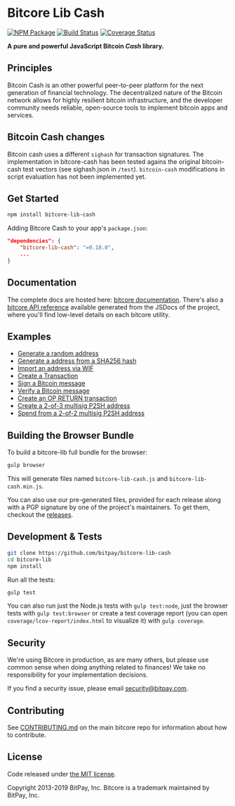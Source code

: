 # Bitcore Lib Cash

[![NPM Package](https://img.shields.io/npm/v/bitcore-lib-cash.svg?style=flat-square)](https://www.npmjs.org/package/bitcore-lib-cash)
[![Build Status](https://img.shields.io/travis/bitpay/bitcore-lib-cash.svg?branch=master&style=flat-square)](https://travis-ci.org/bitpay/bitcore-lib-cash)
[![Coverage Status](https://coveralls.io/repos/github/bitpay/bitcore-lib-cash/badge.svg)](https://coveralls.io/github/bitpay/bitcore-lib-cash)

**A pure and powerful JavaScript Bitcoin *Cash* library.**

## Principles

Bitcoin Cash is an other powerful peer-to-peer platform for the next generation of financial technology. The decentralized nature of the Bitcoin network allows for highly resilient bitcoin infrastructure, and the developer community needs reliable, open-source tools to implement bitcoin apps and services.

## Bitcoin Cash changes

Bitcoin cash uses a different `sighash` for transaction signatures. The implementation in bitcore-cash has been tested agains the original bitcoin-cash test vectors (see sighash.json in `/test`). `bitcoin-cash` modifications in script evaluation has not been implemented yet.

## Get Started

```sh
npm install bitcore-lib-cash
```

Adding Bitcore Cash to your app's `package.json`:

```json
"dependencies": {
    "bitcore-lib-cash": "=0.18.0",
    ...
}
```

## Documentation

The complete docs are hosted here: [bitcore documentation](https://github.com/bitpay/bitcore). There's also a [bitcore API reference](https://github.com/bitpay/bitcore/blob/master/packages/bitcore-node/docs/api-documentation.md) available generated from the JSDocs of the project, where you'll find low-level details on each bitcore utility.

## Examples

- [Generate a random address](docs/examples.md#generate-a-random-address)
- [Generate a address from a SHA256 hash](docs/examples.md#generate-a-address-from-a-sha256-hash)
- [Import an address via WIF](docs/examples.md#import-an-address-via-wif)
- [Create a Transaction](docs/examples.md#create-a-transaction)
- [Sign a Bitcoin message](docs/examples.md#sign-a-bitcoin-message)
- [Verify a Bitcoin message](docs/examples.md#verify-a-bitcoin-message)
- [Create an OP RETURN transaction](docs/examples.md#create-an-op-return-transaction)
- [Create a 2-of-3 multisig P2SH address](docs/examples.md#create-a-2-of-3-multisig-p2sh-address)
- [Spend from a 2-of-2 multisig P2SH address](docs/examples.md#spend-from-a-2-of-2-multisig-p2sh-address)

## Building the Browser Bundle

To build a bitcore-lib full bundle for the browser:

```sh
gulp browser
```

This will generate files named `bitcore-lib-cash.js` and `bitcore-lib-cash.min.js`.

You can also use our pre-generated files, provided for each release along with a PGP signature by one of the project's maintainers. To get them, checkout the [releases](https://github.com/bitpay/bitcore/blob/master/packages/bitcore-lib-cash/CHANGELOG.md).

## Development & Tests

```sh
git clone https://github.com/bitpay/bitcore-lib-cash
cd bitcore-lib
npm install
```

Run all the tests:

```sh
gulp test
```

You can also run just the Node.js tests with `gulp test:node`, just the browser tests with `gulp test:browser`
or create a test coverage report (you can open `coverage/lcov-report/index.html` to visualize it) with `gulp coverage`.

## Security

We're using Bitcore in production, as are many others, but please use common sense when doing anything related to finances! We take no responsibility for your implementation decisions.

If you find a security issue, please email security@bitpay.com.

## Contributing

See [CONTRIBUTING.md](https://github.com/bitpay/bitcore/blob/master/Contributing.md) on the main bitcore repo for information about how to contribute.

## License

Code released under [the MIT license](https://github.com/bitpay/bitcore/blob/master/LICENSE).

Copyright 2013-2019 BitPay, Inc. Bitcore is a trademark maintained by BitPay, Inc.
